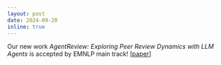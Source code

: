 ```yaml
---
layout: post
date: 2024-09-20
inline: true
---
```


Our new work *AgentReview: Exploring Peer Review Dynamics with LLM Agents* is accepted by EMNLP main track! [[paper](https://arxiv.org/abs/2406.12708)]
